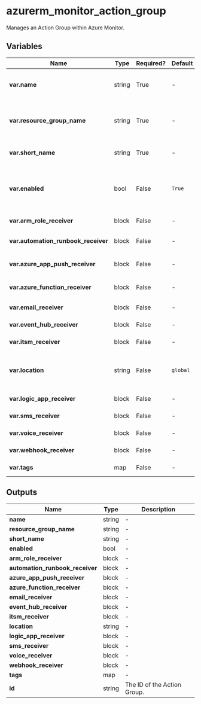 # azurerm_monitor_action_group

Manages an Action Group within Azure Monitor.

## Variables

| Name | Type | Required? |  Default  |  Description |
| ---- | ---- | --------- |  ----------- | ----------- |
| **var.name** | string | True | -  |  The name of the Action Group. Changing this forces a new resource to be created. | 
| **var.resource_group_name** | string | True | -  |  The name of the resource group in which to create the Action Group instance. Changing this forces a new resource to be created. | 
| **var.short_name** | string | True | -  |  The short name of the action group. This will be used in SMS messages. | 
| **var.enabled** | bool | False | `True`  |  Whether this action group is enabled. If an action group is not enabled, then none of its receivers will receive communications. Defaults to `true`. | 
| **var.arm_role_receiver** | block | False | -  |  One or more `arm_role_receiver` blocks. | 
| **var.automation_runbook_receiver** | block | False | -  |  One or more `automation_runbook_receiver` blocks. | 
| **var.azure_app_push_receiver** | block | False | -  |  One or more `azure_app_push_receiver` blocks. | 
| **var.azure_function_receiver** | block | False | -  |  One or more `azure_function_receiver` blocks. | 
| **var.email_receiver** | block | False | -  |  One or more `email_receiver` blocks. | 
| **var.event_hub_receiver** | block | False | -  |  One or more `event_hub_receiver` blocks. | 
| **var.itsm_receiver** | block | False | -  |  One or more `itsm_receiver` blocks. | 
| **var.location** | string | False | `global`  |  The Azure Region where the Action Group should exist. Changing this forces a new Action Group to be created. Defaults to `global`. | 
| **var.logic_app_receiver** | block | False | -  |  One or more `logic_app_receiver` blocks. | 
| **var.sms_receiver** | block | False | -  |  One or more `sms_receiver` blocks. | 
| **var.voice_receiver** | block | False | -  |  One or more `voice_receiver` blocks. | 
| **var.webhook_receiver** | block | False | -  |  One or more `webhook_receiver` blocks. | 
| **var.tags** | map | False | -  |  A mapping of tags to assign to the resource. | 



## Outputs

| Name | Type | Description |
| ---- | ---- | --------- | 
| **name** | string  | - | 
| **resource_group_name** | string  | - | 
| **short_name** | string  | - | 
| **enabled** | bool  | - | 
| **arm_role_receiver** | block  | - | 
| **automation_runbook_receiver** | block  | - | 
| **azure_app_push_receiver** | block  | - | 
| **azure_function_receiver** | block  | - | 
| **email_receiver** | block  | - | 
| **event_hub_receiver** | block  | - | 
| **itsm_receiver** | block  | - | 
| **location** | string  | - | 
| **logic_app_receiver** | block  | - | 
| **sms_receiver** | block  | - | 
| **voice_receiver** | block  | - | 
| **webhook_receiver** | block  | - | 
| **tags** | map  | - | 
| **id** | string  | The ID of the Action Group. | 